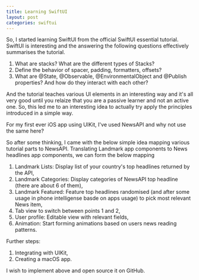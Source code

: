 ```yaml
---
title: Learning SwiftUI
layout: post
categories: swiftui
---
```


So, I started learning SwiftUI from the official SwiftUI essential tutorial. SwiftUI is interesting and
the answering the following questions effectively summarises the tutorial.

1. What are stacks? What are the different types of Stacks?
2. Define the behavior of spacer, padding, formatters, offsets?
3. What are @State, @Observable, @EnvironmentalObject and @Publish properties? 
And how do they interact with each other?

And the tutorial teaches various UI elements in an interesting way and it's all very good until
you relaize that you are a passive learner and not an active one. So, this led me to an interesting idea to actually try apply the principles introduced in a simple way.

For my first ever iOS app using UIKit, I've used NewsAPI and why not use the same here?

So after some thinking, I came with the below simple idea mapping various tutorial parts to NewsAPI.
Translating Landmark app components to News headlines app components, we can form the below mapping


1. Landmark Lists: Display list of your country's top headlines returned by the API,
2. Landmark Categories: Display categories of NewsAPI top headline (there are about 6 of them),
3. Landmark Featured: Feature top headlines randomised (and after some usage in phone intelligense basde on apps usage) to pick most relevant News item,
4. Tab view to switch between points 1 and 2,
5. User profile: Editable view with relevant fields,
6. Animation: Start forming animations based on users news reading patterns.

Further steps:
1. Integrating with UIKit,
2. Creating a macOS app.

I wish to implement above and open source it on GitHub.


[official]: https://developer.apple.com/tutorials/swiftui
[first]: https://github.com/Nikhil0487/NewsApp
[NewsAPI]: https://newsapi.org